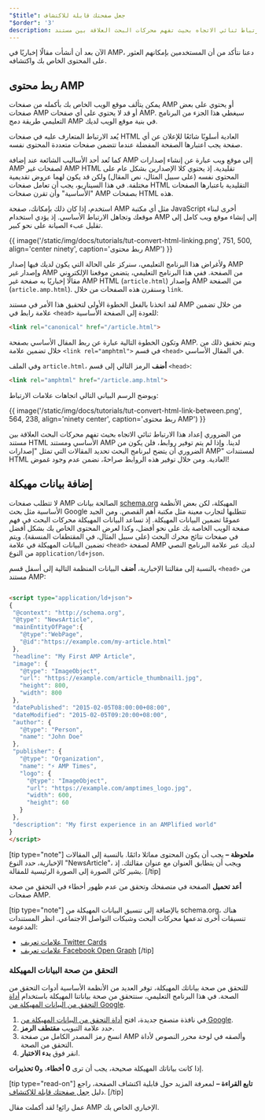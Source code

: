 ```yaml
---
"$title": جعل صفحتك قابلة للاكتشاف
"$order": '3'
description: من الضروري إعداد هذا الارتباط ثنائي الاتجاه بحيث تفهم محركات البحث العلاقة بين مستند HTML الأساسي ومستند AMP لدينا.
---
```


الآن بعد أن أنشأت مقالًا إخباريًا في AMP، دعنا نتأكد من أن المستخدمين بإمكانهم العثور على المحتوى الخاص بك واكتشافه.

## ربط محتوى AMP

يمكن يتألف موقع الويب الخاص بك بأكمله من صفحات AMP أو يحتوي على بعض صفحات AMP أو قد لا يحتوي على أي صفحات AMP. سيغطي هذا الجزء من البرنامج التعليمي طريقة دمج AMP في بنية موقع الويب لديك.

يُعد الارتباط المتعارف عليه في صفحات HTML العادية أسلوبًا شائعًا للإعلان عن أي صفحة يجب اعتبارها الصفحة المفضلة عندما تتضمن صفحات متعددة المحتوى نفسه.

كما تُعد أحد الأساليب الشائعة عند إضافة AMP إلى موقع ويب عبارة عن إنشاء إصدارات AMP لصفحات غير AMP HTML تقليدية. إذ يحتوي كلا الإصدارين بشكل عام على المحتوى نفسه (على سبيل المثال، نص المقال) ولكن قد يكون لهما عروض تقديمية مختلفة. في هذا السيناريو، يجب أن تعامل صفحات HTML التقليدية باعتبارها الصفحات "الأساسية" وأن تقرن صفحات AMP بصفحات HTML هذه.

استخدم، إذا كان ذلك بإمكانك، صفحة AMP مثل أي مكتبة JavaScript أخرى لبناء موقعك وتجاهل الارتباط الأساسي. إذ يؤدي استخدام AMP إلى إنشاء موقع ويب كامل إلى تقليل عبء الصيانة على نحو كبير.

{{ image('/static/img/docs/tutorials/tut-convert-html-linking.png', 751, 500, align='center ninety', caption='ربط محتوى AMP') }}

ولأغراض هذا البرنامج التعليمي، سنركز على الحالة التي يكون لديك فيها إصدار AMP وإصدار غير AMP من الصفحة. ففي هذا البرنامج التعليمي، يتضمن موقعنا الإلكتروني مقالًا إخباريًا به صفحة غير AMP HTML (`article.html`) وإصدار AMP من الصفحة (`article.amp.html`). وسنقرن هذه الصفحات من خلال `link`.

لقد اتخذنا بالفعل الخطوة الأولى لتحقيق هذا الأمر في مستند AMP من خلال تضمين علامة رابط في `<head>` للعودة إلى الصفحة الأساسية:

```html
<link rel="canonical" href="/article.html">
```

وتكون الخطوة التالية عبارة عن ربط المقال الأساسي بصفحة AMP. ويتم تحقيق ذلك من خلال تضمين علامة `<link rel="amphtml">` في قسم `<head>` في المقال الأساسي.

وفي الملف `article.html`، **أضف** الرمز التالي إلى قسم `<head>`:

```html
<link rel="amphtml" href="/article.amp.html">
```

ويوضح الرسم البياني التالي اتجاهات علامات الارتباط:

{{ image('/static/img/docs/tutorials/tut-convert-html-link-between.png', 564, 238, align='ninety center', caption='ربط محتوى AMP') }}

من الضروري إعداد هذا الارتباط ثنائي الاتجاه بحيث تفهم محركات البحث العلاقة بين مستند HTML الأساسي ومستند AMP لدينا. وإذا لم يتم توفير روابط، فلن يكون من الضروري أن يتضح لبرنامج البحث تحديد المقالات التي تمثل "إصدارات AMP" لمستندات HTML العادية. ومن خلال توفير هذه الروابط صراحةً، نضمن عدم وجود غموض!

## إضافة بيانات مهيكلة

لا تتطلب صفحات AMP الصالحة بيانات [schema.org](http://schema.org/) المهيكلة، لكن بعض الأنظمة الأساسية مثل بحث Google تتطلبها لتجارب معينة مثل مكتبة أهم القصص. ومن الجيد عمومًا تضمين البيانات المهيكلة. إذ تساعد البيانات المهيكلة محركات البحث في فهم صفحة الويب الخاصة بك على نحو أفضل، وكذا لعرض المحتوى الخاص بك بشكل أفضل في صفحات نتائج محرك البحث (على سبيل المثال، في المقتطفات المنسقة). ويتم تضمين البيانات المهيكلة في علامة `<head>` لصفحة AMP لديك عبر علامة البرنامج النصي من النوع `application/ld+json`.

بالنسبة إلى مقالتنا الإخبارية، **أضف** البيانات المنظمة التالية إلى أسفل قسم `<head>` من مستند AMP:

```html

<script type="application/ld+json">
{
 "@context": "http://schema.org",
 "@type": "NewsArticle",
 "mainEntityOfPage":{
   "@type":"WebPage",
   "@id":"https://example.com/my-article.html"
 },
 "headline": "My First AMP Article",
 "image": {
   "@type": "ImageObject",
   "url": "https://example.com/article_thumbnail1.jpg",
   "height": 800,
   "width": 800
 },
 "datePublished": "2015-02-05T08:00:00+08:00",
 "dateModified": "2015-02-05T09:20:00+08:00",
 "author": {
   "@type": "Person",
   "name": "John Doe"
 },
 "publisher": {
   "@type": "Organization",
   "name": "⚡ AMP Times",
   "logo": {
     "@type": "ImageObject",
     "url": "https://example.com/amptimes_logo.jpg",
     "width": 600,
     "height": 60
   }
 },
 "description": "My first experience in an AMPlified world"
}
</script>
```

[tip type="note"] **ملحوظة –**  يجب أن يكون المحتوى مماثلا دائمًا. بالنسبة إلى المقالات الإخبارية، حدد النوع "NewsArticle"، ويجب أن يتطابق العنوان مع عنوان مقالتك. إذ يشير كائن الصورة إلى الصورة الرئيسية للمقالة. [/tip]

**أعد تحميل** الصفحة في متصفحك وتحقق من عدم ظهور أخطاء في التحقق من صحة صفحات AMP.

[tip type="note"] بالإضافة إلى تنسيق البيانات المهيكلة من schema.org، هناك تنسيقات أخرى تدعمها محركات البحث وشبكات التواصل الاجتماعي. انظر المستندات المدعومة:

- [علامات تعريف Twitter Cards](https://dev.twitter.com/cards/overview)
- [علامات تعريف Facebook Open Graph](https://developers.facebook.com/docs/sharing/webmasters) [/tip]

### التحقق من صحة البيانات المهيكلة

للتحقق من صحة بياناتك المهيكلة، توفر العديد من الأنظمة الأساسية أدوات التحقق من الصحة. في هذا البرنامج التعليمي، سنتحقق من صحة بياناتنا المهيكلة باستخدام [أداة التحقق من البيانات المهيكلة من Google](https://developers.google.com/structured-data/testing-tool/).

1. في نافذة متصفح جديدة، افتح [أداة التحقق من البيانات المهيكلة من Google](https://developers.google.com/structured-data/testing-tool/).
2. حدد علامة التبويب **مقتطف الرمز**.
3. انسخ رمز المصدر الكامل من صفحة AMP وألصقه في لوحة محرر النصوص لأداة التحقق من الصحة.
4. انقر فوق **بدء الاختبار**.

إذا كانت بياناتك المهيكلة صحيحة، يجب أن ترى **0 أخطاء**، و**0 تحذيرات**.

[tip type="read-on"] **تابع القراءة –** لمعرفة المزيد حول قابلية اكتشاف الصفحة، راجع دليل [جعل صفحتك قابلة للاكتشاف](../../../../documentation/guides-and-tutorials/optimize-measure/discovery.md). [/tip]

عمل رائع! لقد أكملت مقال AMP الإخباري الخاص بك.
